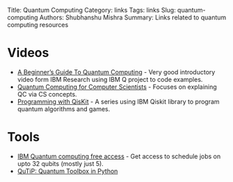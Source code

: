 Title: Quantum Computing
Category: links
Tags: links
Slug: quantum-computing
Authors: Shubhanshu Mishra
Summary: Links related to quantum computing resources

# Videos

* [A Beginner’s Guide To Quantum Computing](https://www.youtube.com/watch?v=JRIPV0dPAd4) - Very good introductory video form IBM Research using IBM Q project to code examples.
* [Quantum Computing for Computer Scientists](https://www.youtube.com/watch?v=F_Riqjdh2oM) - Focuses on explaining QC via CS concepts. 
* [Programming with QisKit](https://www.youtube.com/playlist?list=PLOFEBzvs-Vvp2xg9-POLJhQwtVktlYGbY) - A series using IBM Qiskit library to program quantum algorithms and games.

# Tools

* [IBM Quantum computing free access](https://quantum-computing.ibm.com/) - Get access to schedule jobs on upto 32 qubits (mostly just 5). 
* [QuTiP: Quantum Toolbox in Python](https://qutip.org/docs/latest/index.html)
